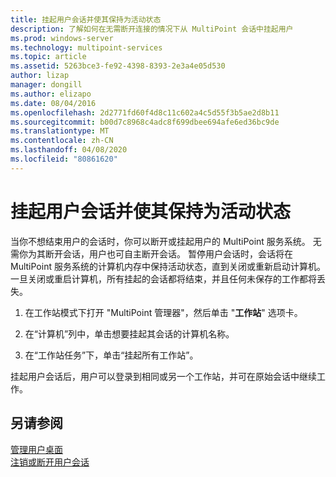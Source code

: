 ```yaml
---
title: 挂起用户会话并使其保持为活动状态
description: 了解如何在无需断开连接的情况下从 MultiPoint 会话中挂起用户
ms.prod: windows-server
ms.technology: multipoint-services
ms.topic: article
ms.assetid: 5263bce3-fe92-4398-8393-2e3a4e05d530
author: lizap
manager: dongill
ms.author: elizapo
ms.date: 08/04/2016
ms.openlocfilehash: 2d2771fd60f4d8c11c602a4c5d55f3b5ae2d8b11
ms.sourcegitcommit: b00d7c8968c4adc8f699dbee694afe6ed36bc9de
ms.translationtype: MT
ms.contentlocale: zh-CN
ms.lasthandoff: 04/08/2020
ms.locfileid: "80861620"
---
```

# <a name="suspend-and-leave-user-session-active"></a>挂起用户会话并使其保持为活动状态
当你不想结束用户的会话时，你可以断开或挂起用户的 MultiPoint 服务系统。 无需你为其断开会话，用户也可自主断开会话。 暂停用户会话时，会话将在 MultiPoint 服务系统的计算机内存中保持活动状态，直到关闭或重新启动计算机。 一旦关闭或重启计算机，所有挂起的会话都将结束，并且任何未保存的工作都将丢失。  
  
1.  在工作站模式下打开 "MultiPoint 管理器"，然后单击 "**工作站**" 选项卡。  
  
2.  在“计算机”列中，单击想要挂起其会话的计算机名称。  
  
3.  在“工作站任务”下，单击“挂起所有工作站”。  
  
挂起用户会话后，用户可以登录到相同或另一个工作站，并可在原始会话中继续工作。  
  
## <a name="see-also"></a>另请参阅  
[管理用户桌面](manage-user-desktops-using-multipoint-dashboard.md)  
[注销或断开用户会话](Log-off-or-Disconnect-User-Sessions.md)